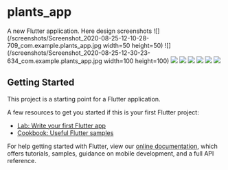 # plants_app

A new Flutter application.
Here design screenshots 
![](/screenshots/Screenshot_2020-08-25-12-10-28-709_com.example.plants_app.jpg width=50 height=50)
![](/screenshots/Screenshot_2020-08-25-12-30-23-634_com.example.plants_app.jpg width=100 height=100)
![](/screenshots/Screenshot_2020-08-25-13-22-31-040_com.example.plants_app.jpg)
![](/screenshots/Screenshot_2020-08-25-13-30-20-042_com.example.plants_app.jpg)
![](/screenshots/Screenshot_2020-08-28-16-00-44-871_com.example.plants_app.jpg)
![](/screenshots/Screenshot_2020-08-28-16-01-04-611_com.example.plants_app.jpg)
![](/screenshots/Screenshot_2020-08-28-16-01-10-330_com.example.plants_app.jpg)
![](/screenshots/Screenshot_2020-09-02-13-10-54-395_com.example.plants_app.jpg)


## Getting Started

This project is a starting point for a Flutter application.

A few resources to get you started if this is your first Flutter project:

- [Lab: Write your first Flutter app](https://flutter.dev/docs/get-started/codelab)
- [Cookbook: Useful Flutter samples](https://flutter.dev/docs/cookbook)

For help getting started with Flutter, view our
[online documentation](https://flutter.dev/docs), which offers tutorials,
samples, guidance on mobile development, and a full API reference.
